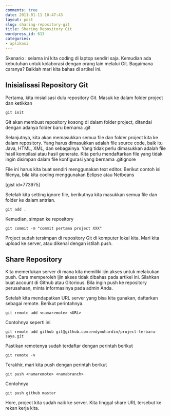 ```yaml
---
comments: true
date: 2011-01-11 10:47:43
layout: post
slug: sharing-repository-git
title: Sharing Repository Git
wordpress_id: 613
categories:
- aplikasi
---
```


Skenario : selama ini kita coding di laptop sendiri saja. Kemudian ada kebutuhan untuk kolaborasi dengan orang lain melalui Git. Bagaimana caranya? Baiklah mari kita bahas di artikel ini. 





## Inisialisasi Repository Git



Pertama, kita inisialisasi dulu repository Git. Masuk ke dalam folder project dan ketikkan 


    
    
    git init
    



Git akan membuat repository kosong di dalam folder project, ditandai dengan adanya folder baru bernama .git

Selanjutnya, kita akan memasukkan semua file dan folder project kita ke dalam repository. Yang harus dimasukkan adalah file source code, baik itu Java, HTML, XML, dan sebagainya. Yang tidak perlu dimasukkan adalah file hasil kompilasi atau hasil generate. Kita perlu mendaftarkan file yang tidak ingin disimpan dalam file konfigurasi yang bernama .gitignore

File ini harus kita buat sendiri menggunakan text editor. Berikut contoh isi filenya, bila kita coding menggunakan Eclipse atau Netbeans 

[gist id=773975]


Setelah kita setting ignore file, berikutnya kita masukkan semua file dan folder ke dalam antrian. 


    
    
    git add . 
    



Kemudian, simpan ke repository


    
    
    git commit -m "commit pertama project XXX"
    



Project sudah tersimpan di repository Git di komputer lokal kita. Mari kita upload ke server, atau dikenal dengan istilah push. 



## Share Repository


Kita memerlukan server di mana kita memiliki ijin akses untuk melakukan push. Cara memperoleh ijin akses tidak dibahas pada artikel ini. Silahkan buat account di Github atau Gitorious. Bila ingin push ke repository perusahaan, minta informasinya pada admin Anda. 

Setelah kita mendapatkan URL server yang bisa kita gunakan, daftarkan sebagai remote. Berikut perintahnya.


    
    
    git remote add <namaremote> <URL>
    



Contohnya seperti ini


    
    
    git remote add github git@github.com:endymuhardin/project-terbaru-saya.git
    



Pastikan remotenya sudah terdaftar dengan perintah berikut


    
    
    git remote -v
    



Terakhir, mari kita push dengan perintah berikut


    
    
    git push <namaremote> <namabranch>
    



Contohnya 


    
    
    git push github master
    


Hore, project kita sudah naik ke server. Kita tinggal share URL tersebut ke rekan kerja kita. 
